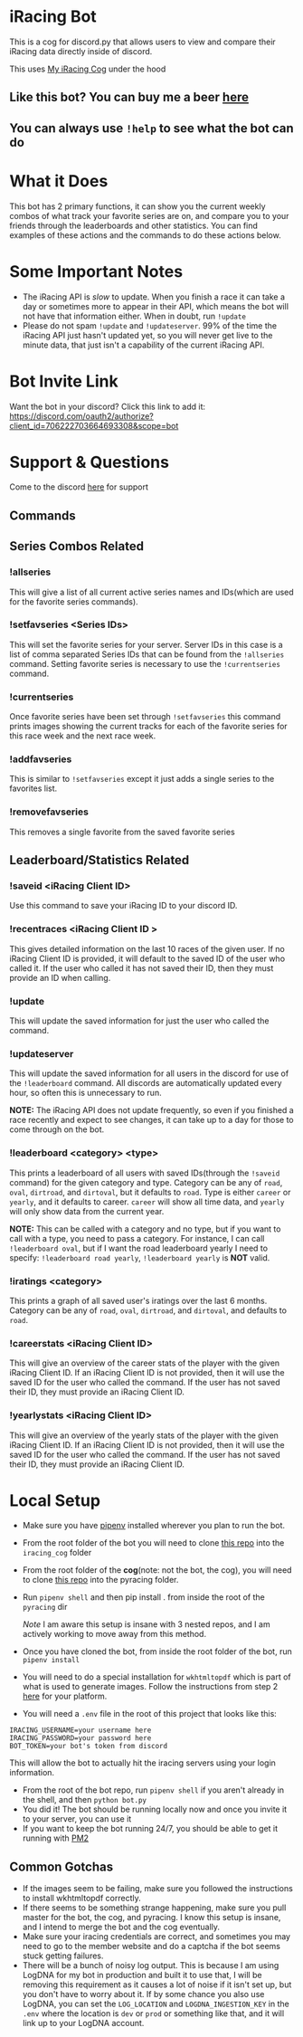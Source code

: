 # iRacing Bot
This is a cog for discord.py that allows users to view and compare their iRacing data directly inside of discord.

This uses [My iRacing Cog](https://github.com/XanderRiga/iracing_cog) under the hood

## Like this bot? You can buy me a beer [here](https://www.buymeacoffee.com/xanderriga)

## You can always use `!help` to see what the bot can do


# What it Does
This bot has 2 primary functions, it can show you the current weekly combos of what track your favorite series are on, 
and compare you to your friends through the leaderboards and other statistics. 
You can find examples of these actions and the commands to do these actions below.


# Some Important Notes
- The iRacing API is _slow_ to update. 
  When you finish a race it can take a day or sometimes more to appear in their API, which means the bot will not have that information either.
  When in doubt, run `!update`
- Please do not spam `!update` and `!updateserver`. 99% of the time the iRacing API just hasn't updated yet, 
  so you will never get live to the minute data, that just isn't a capability of the current iRacing API.

# Bot Invite Link
Want the bot in your discord? Click this link to add it:
https://discord.com/oauth2/authorize?client_id=706222703664693308&scope=bot

# Support & Questions
Come to the discord [here](https://discord.gg/bAq8Ec5JPQ) for support

## Commands
## Series Combos Related
### !allseries
This will give a list of all current active series names and IDs(which are used for the favorite series commands).

### !setfavseries <Series IDs\>
This will set the favorite series for your server. Server IDs in this case is a list of comma separated
Series IDs that can be found from the `!allseries` command. Setting favorite series is necessary to
use the `!currentseries` command.

### !currentseries
Once favorite series have been set through `!setfavseries` this command prints images
showing the current tracks for each of the favorite series for this race week and the next race week.

### !addfavseries
This is similar to `!setfavseries` except it just adds a single series to the favorites list.

### !removefavseries
This removes a single favorite from the saved favorite series

## Leaderboard/Statistics Related
### !saveid <iRacing Client ID\>
Use this command to save your iRacing ID to your discord ID.

### !recentraces <iRacing Client ID \>
This gives detailed information on the last 10 races of the given user.
If no iRacing Client ID is provided, it will default to the saved ID of the user who called it.
If the user who called it has not saved their ID, then they must provide an ID when calling.

### !update
This will update the saved information for just the user who called the command.

### !updateserver
This will update the saved information for all users in the discord for use of the `!leaderboard` command.
All discords are automatically updated every hour, so often this is unnecessary to run.

**NOTE:** The iRacing API does not update frequently, so even if you finished a race recently and expect to see changes, 
it can take up to a day for those to come through on the bot.

### !leaderboard <category\> <type\>
This prints a leaderboard of all users with saved IDs(through the `!saveid` command) for the given category and type.
Category can be any of `road`, `oval`, `dirtroad`, and `dirtoval`, but it defaults to `road`.
Type is either `career` or `yearly`, and it defaults to career. `career` will show all time data, 
and `yearly` will only show data from the current year.

**NOTE:** This can be called with a category and no type, but if you want to call with a type, you need to pass a category.
For instance, I can call `!leaderboard oval`, but if I want the road leaderboard yearly I need to specify: `!leaderboard road yearly`, `!leaderboard yearly` is **NOT** valid.

### !iratings <category\>
This prints a graph of all saved user's iratings over the last 6 months. 
Category can be any of `road`, `oval`, `dirtroad`, and `dirtoval`, and defaults to `road`. 

### !careerstats <iRacing Client ID\>
This will give an overview of the career stats of the player with the given iRacing Client ID.
If an iRacing Client ID is not provided, then it will use the saved ID for the user who called the command.
If the user has not saved their ID, they must provide an iRacing Client ID.

### !yearlystats <iRacing Client ID\>
This will give an overview of the yearly stats of the player with the given iRacing Client ID.
If an iRacing Client ID is not provided, then it will use the saved ID for the user who called the command.
If the user has not saved their ID, they must provide an iRacing Client ID.

# Local Setup
- Make sure you have [pipenv](https://pypi.org/project/pipenv/) installed wherever you plan to run the bot.
- From the root folder of the bot you will need to clone [this repo](https://github.com/XanderRiga/iracing_cog) 
  into the `iracing_cog` folder
- From the root folder of the **cog**(note: not the bot, the cog), you will need to clone 
  [this repo](https://github.com/Esterni/pyracing) into the pyracing folder.
- Run `pipenv shell` and then pip install . from inside the root of the `pyracing` dir
  
  *Note* I am aware this setup is insane with 3 nested repos, and I am actively working to move away from this method.
- Once you have cloned the bot, from inside the root folder of the bot, run `pipenv install`
- You will need to do a special installation for `wkhtmltopdf` which is part of what is used to generate images. 
  Follow the instructions from step 2 [here](https://pypi.org/project/imgkit/) for your platform.
- You will need a `.env` file in the root of this project that looks like this:
```
IRACING_USERNAME=your username here
IRACING_PASSWORD=your password here
BOT_TOKEN=your bot's token from discord
```
This will allow the bot to actually hit the iracing servers using your login information.
- From the root of the bot repo, run `pipenv shell` if you aren't already in the shell, and then `python bot.py`
- You did it! The bot should be running locally now and once you invite it to your server, you can use it
- If you want to keep the bot running 24/7, you should be able to get it running with [PM2](https://pm2.keymetrics.io/)

## Common Gotchas
- If the images seem to be failing, make sure you followed the instructions to install wkhtmltopdf correctly.
- If there seems to be something strange happening, make sure you pull master for the bot, the cog, and pyracing. 
  I know this setup is insane, and I intend to merge the bot and the cog eventually.
- Make sure your iracing credentials are correct, and sometimes you may need to go to the member website and do a 
  captcha if the bot seems stuck getting failures.
- There will be a bunch of noisy log output. This is because I am using LogDNA for my bot in production and 
  built it to use that, I will be removing this requirement as it causes a lot of noise if it isn't set up, 
  but you don't have to worry about it. If by some chance you also use LogDNA, you can set the 
  `LOG_LOCATION` and `LOGDNA_INGESTION_KEY` in the `.env` where the location is `dev` or `prod` or something like that, 
  and it will link up to your LogDNA account.